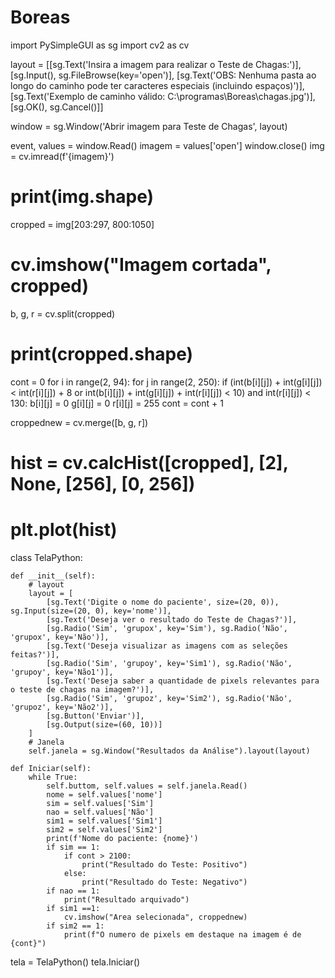 # Boreas
import PySimpleGUI as sg
import cv2 as cv

layout = [[sg.Text('Insira a imagem para realizar o Teste de Chagas:')],
          [sg.Input(), sg.FileBrowse(key='open')],
          [sg.Text('OBS: Nenhuma pasta ao longo do caminho pode ter caracteres especiais (incluindo espaços)')],
          [sg.Text('Exemplo de caminho válido: C:\programas\Boreas\chagas.jpg')],
          [sg.OK(), sg.Cancel()]]

window = sg.Window('Abrir imagem para Teste de Chagas', layout)

event, values = window.Read()
imagem = values['open']
window.close()
img = cv.imread(f'{imagem}')

# print(img.shape)
cropped = img[203:297, 800:1050]
# cv.imshow("Imagem cortada", cropped)
b, g, r = cv.split(cropped)
# print(cropped.shape)
cont = 0
for i in range(2, 94):
    for j in range(2, 250):
        if (int(b[i][j]) + int(g[i][j]) < int(r[i][j]) + 8 or int(b[i][j]) + int(g[i][j]) + int(r[i][j]) < 10) and int(r[i][j]) < 130:
            b[i][j] = 0
            g[i][j] = 0
            r[i][j] = 255
            cont = cont + 1


croppednew = cv.merge([b, g, r])
# hist = cv.calcHist([cropped], [2], None, [256], [0, 256])
# plt.plot(hist)


class TelaPython:

    def __init__(self):
        # layout
        layout = [
            [sg.Text('Digite o nome do paciente', size=(20, 0)), sg.Input(size=(20, 0), key='nome')],
            [sg.Text('Deseja ver o resultado do Teste de Chagas?')],
            [sg.Radio('Sim', 'grupox', key='Sim'), sg.Radio('Não', 'grupox', key='Não')],
            [sg.Text('Deseja visualizar as imagens com as seleções feitas?')],
            [sg.Radio('Sim', 'grupoy', key='Sim1'), sg.Radio('Não', 'grupoy', key='Não1')],
            [sg.Text('Deseja saber a quantidade de pixels relevantes para o teste de chagas na imagem?')],
            [sg.Radio('Sim', 'grupoz', key='Sim2'), sg.Radio('Não', 'grupoz', key='Não2')],
            [sg.Button('Enviar')],
            [sg.Output(size=(60, 10))]
        ]
        # Janela
        self.janela = sg.Window("Resultados da Análise").layout(layout)

    def Iniciar(self):
        while True:
            self.buttom, self.values = self.janela.Read()
            nome = self.values['nome']
            sim = self.values['Sim']
            nao = self.values['Não']
            sim1 = self.values['Sim1']
            sim2 = self.values['Sim2']
            print(f'Nome do paciente: {nome}')
            if sim == 1:
                if cont > 2100:
                    print("Resultado do Teste: Positivo")
                else:
                    print("Resultado do Teste: Negativo")
            if nao == 1:
                print("Resultado arquivado")
            if sim1 ==1:
                cv.imshow("Area selecionada", croppednew)
            if sim2 == 1:
                print(f"O numero de pixels em destaque na imagem é de {cont}")


tela = TelaPython()
tela.Iniciar()


